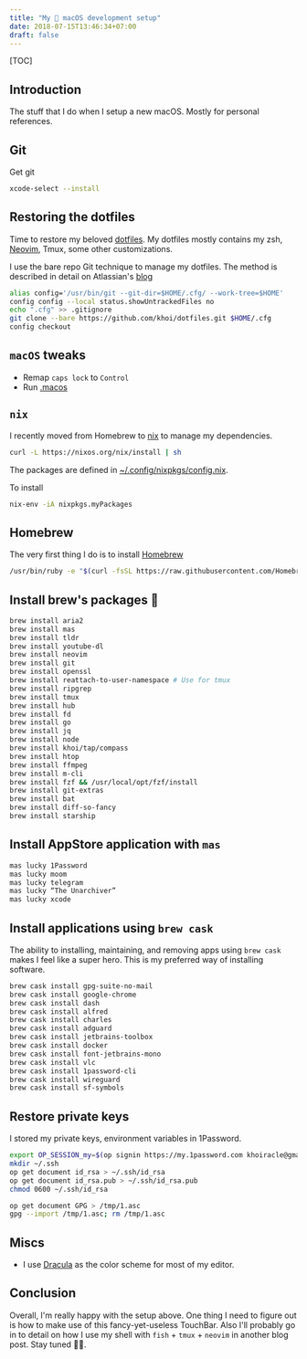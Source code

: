 ```yaml
---
title: "My  macOS development setup"
date: 2018-07-15T13:46:34+07:00
draft: false
---
```


[TOC]

## Introduction

The stuff that I do when I setup a new macOS. Mostly for personal references.

## Git

Get git

```bash
xcode-select --install
```

## Restoring the dotfiles

Time to restore my beloved [dotfiles](https://github.com/khoi/dotfiles). My dotfiles mostly contains my zsh, [Neovim](https://neovim.io), Tmux, some other customizations.

I use the bare repo Git technique to manage my dotfiles. The method is described in detail on Atlassian's [blog](https://developer.atlassian.com/blog/2016/02/best-way-to-store-dotfiles-git-bare-repo/)

```bash
alias config='/usr/bin/git --git-dir=$HOME/.cfg/ --work-tree=$HOME'
config config --local status.showUntrackedFiles no
echo ".cfg" >> .gitignore
git clone --bare https://github.com/khoi/dotfiles.git $HOME/.cfg
config checkout
```

## `macOS` tweaks

- Remap `caps lock` to `Control`
- Run [.macos](https://github.com/khoi/dotfiles/blob/master/.macos)

## `nix`

I recently moved from Homebrew to [nix](https://nixos.org/nix/) to manage my dependencies.

```bash
curl -L https://nixos.org/nix/install | sh
```

The packages are defined in [~/.config/nixpkgs/config.nix](~/.config/nixpkgs/config.nix).

To install

```bash
nix-env -iA nixpkgs.myPackages
```

## Homebrew

The very first thing I do is to install [Homebrew](https://brew.sh)

```bash
/usr/bin/ruby -e "$(curl -fsSL https://raw.githubusercontent.com/Homebrew/install/master/install)"
```

## Install brew's packages 🍺

```bash
brew install aria2
brew install mas
brew install tldr
brew install youtube-dl
brew install neovim
brew install git
brew install openssl
brew install reattach-to-user-namespace # Use for tmux
brew install ripgrep
brew install tmux
brew install hub
brew install fd
brew install go
brew install jq
brew install node
brew install khoi/tap/compass
brew install htop
brew install ffmpeg
brew install m-cli
brew install fzf && /usr/local/opt/fzf/install
brew install git-extras
brew install bat
brew install diff-so-fancy
brew install starship
```

## Install AppStore application with `mas`

```bash
mas lucky 1Password
mas lucky moom
mas lucky telegram
mas lucky “The Unarchiver”
mas lucky xcode
```

## Install applications using `brew cask`

The ability to installing, maintaining, and removing apps using `brew cask` makes I feel like a super hero. This is my preferred way of installing software.

```bash
brew cask install gpg-suite-no-mail
brew cask install google-chrome
brew cask install dash
brew cask install alfred
brew cask install charles
brew cask install adguard
brew cask install jetbrains-toolbox
brew cask install docker
brew cask install font-jetbrains-mono
brew cask install vlc
brew cask install 1password-cli
brew cask install wireguard
brew cask install sf-symbols
```

## Restore private keys

I stored my private keys, environment variables in 1Password.

```bash
export OP_SESSION_my=$(op signin https://my.1password.com khoiracle@gmail.com --output=raw)
mkdir ~/.ssh
op get document id_rsa > ~/.ssh/id_rsa
op get document id_rsa.pub > ~/.ssh/id_rsa.pub
chmod 0600 ~/.ssh/id_rsa

op get document GPG > /tmp/1.asc
gpg --import /tmp/1.asc; rm /tmp/1.asc
```

## Miscs

- I use [Dracula](http://draculatheme.com) as the color scheme for most of my editor.

## Conclusion

Overall, I'm really happy with the setup above. One thing I need to figure out is how to make use of this fancy-yet-useless TouchBar. Also I'll probably go in to detail on how I use my shell with `fish` + `tmux` + `neovim` in another blog post. Stay tuned 🙇‍♂️.
